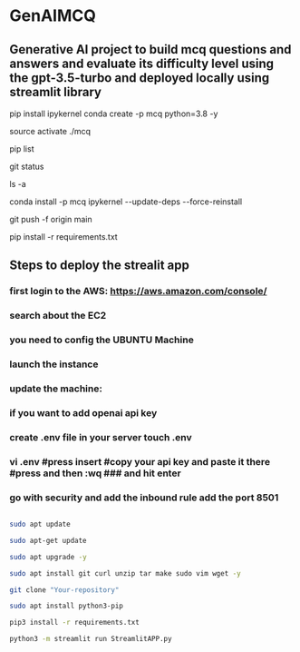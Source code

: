 # GenAIMCQ
## Generative AI project to build mcq questions and answers and evaluate its difficulty level using the gpt-3.5-turbo and deployed locally using streamlit library

pip install ipykernel
conda create -p mcq python=3.8 -y

source activate ./mcq

pip list

git status

ls -a

conda install -p mcq ipykernel --update-deps --force-reinstall

git push -f origin main
   
pip install -r requirements.txt 

## Steps to deploy the strealit app

### first login to the AWS: https://aws.amazon.com/console/

### search about the EC2

### you need to config the UBUNTU Machine

### launch the instance

### update the machine:

### if you want to add openai api key
### create .env file in your server touch .env
### vi .env #press insert #copy your api key and paste it there #press and then :wq ### and hit enter

### go with security and add the inbound rule add the port 8501

```bash

sudo apt update

sudo apt-get update

sudo apt upgrade -y

sudo apt install git curl unzip tar make sudo vim wget -y

git clone "Your-repository"

sudo apt install python3-pip

pip3 install -r requirements.txt

python3 -m streamlit run StreamlitAPP.py

```